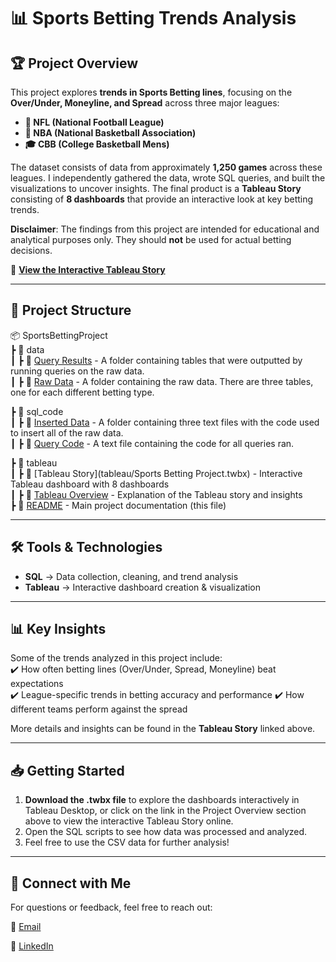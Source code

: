 # 📊 Sports Betting Trends Analysis  

## 🏆 Project Overview  
This project explores **trends in Sports Betting lines**, focusing on the **Over/Under, Moneyline, and Spread** across three major leagues:  
- **🏈 NFL (National Football League)**  
- **🏀 NBA (National Basketball Association)**  
- **🎓 CBB (College Basketball Mens)**  

The dataset consists of data from approximately **1,250 games** across these leagues. I independently gathered the data, wrote SQL queries, and built the visualizations to uncover insights. The final product is a **Tableau Story** consisting of **8 dashboards** that provide an interactive look at key betting trends.  

**Disclaimer**: The findings from this project are intended for educational and analytical purposes only. They should **not** be used for actual betting decisions.


🔗 **[View the Interactive Tableau Story](https://public.tableau.com/app/profile/dallas.murawski/viz/SportsBettingProject/Story1#1)**  

---

## 📂 Project Structure  

📦 SportsBettingProject  
 ┣ 📂 data  
 ┃ ┣ 📂 [Query Results](data/query_results/) - A folder containing tables that were outputted by running queries on the raw data.  
 ┃ ┣ 📂 [Raw Data](data/raw_data/) - A folder containing the raw data. There are three tables, one for each different betting type.
 
 ┣ 📂 sql_code  
 ┃ ┣ 📂 [Inserted Data](sql_code/inserted_data/) - A folder containing three text files with the code used to insert all of the raw data.  
 ┃ ┣ 📜 [Query Code](sql_code/WrittenQueries.rtf) - A text file containing the code for all queries ran. 
 
 ┣ 📂 tableau  
 ┃ ┣ 📜 [Tableau Story](tableau/Sports Betting Project.twbx) - Interactive Tableau dashboard with 8 dashboards  
 ┃ ┣ 📜 [Tableau Overview](tableau/README.md) - Explanation of the Tableau story and insights  
 ┣ 📜 [README](README.md) - Main project documentation (this file)  


---

## 🛠️ Tools & Technologies  
- **SQL** → Data collection, cleaning, and trend analysis  
- **Tableau** → Interactive dashboard creation & visualization
  
---

## 📊 Key Insights  
Some of the trends analyzed in this project include:  
✔️ How often betting lines (Over/Under, Spread, Moneyline) beat expectations  
✔️ League-specific trends in betting accuracy and performance
✔️ How different teams perform against the spread  

More details and insights can be found in the **Tableau Story** linked above.  

---

## 📥 Getting Started  
1. **Download the .twbx file** to explore the dashboards interactively in Tableau Desktop, or click on the link in the Project Overview section above to view the interactive Tableau Story online.  
2. Open the SQL scripts to see how data was processed and analyzed.  
3. Feel free to use the CSV data for further analysis!
 

---

## 🔗 Connect with Me  
For questions or feedback, feel free to reach out:

📧 [Email](dallasmurawski@gmail.com)

🔗 [LinkedIn](https://www.linkedin.com/in/dallas-murawski)  
